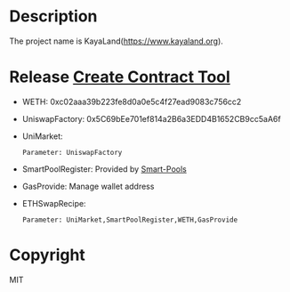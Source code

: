 # Description
The project name is KayaLand(<https://www.kayaland.org>).

# Release [Create Contract Tool](http://remix.ethereum.org/#optimize=true&version=soljson-v0.6.4+commit.1dca32f3.js&evmVersion=null&gist=9dae09b038b6fcc059f3cf6cab392baa)
          
- WETH: 0xc02aaa39b223fe8d0a0e5c4f27ead9083c756cc2

- UniswapFactory: 0x5C69bEe701ef814a2B6a3EDD4B1652CB9cc5aA6f

- UniMarket: 
    ```text
    Parameter: UniswapFactory
    ```
- SmartPoolRegister: Provided by [Smart-Pools](https://github.com/kayaland-org/smart-pools)

- GasProvide: Manage wallet address

- ETHSwapRecipe:
    ```text
    Parameter: UniMarket,SmartPoolRegister,WETH,GasProvide
    ```

# Copyright
MIT